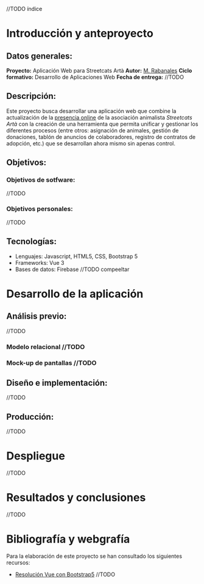 //TODO índice

# Introducción y anteproyecto

## Datos generales:
**Proyecto:** Aplicación Web para Streetcats Artà
**Autor:** [M. Rabanales](https://github.com/RiaRabanales)
**Ciclo formativo:** Desarrollo de Aplicaciones Web
**Fecha de entrega:** //TODO

## Descripción:
Este proyecto busca desarrollar una aplicación web que combine la actualización de la [presencia online](http://www.streetcats-arta.es/spanisch/index.html) de la asociación animalista *Streetcats Artà* con la creación de una herramienta que permita unificar y gestionar los diferentes procesos (entre otros: asignación de animales, gestión de donaciones, tablón de anuncios de colaboradores, registro de contratos de adopción, etc.) que se desarrollan ahora mismo sin apenas control.

## Objetivos:
### Objetivos de sotfware:
//TODO
### Objetivos personales:
//TODO

## Tecnologías:
* Lenguajes: Javascript, HTML5, CSS, Bootstrap 5
* Frameworks: Vue 3
* Bases de datos: Firebase
//TODO compeeltar

# Desarrollo de la aplicación

## Análisis previo:
//TODO
### Modelo relacional //TODO
### Mock-up de pantallas //TODO

## Diseño e implementación:
//TODO

## Producción:
//TODO

# Despliegue
//TODO

# Resultados y conclusiones
//TODO

# Bibliografía y webgrafía
Para la elaboración de este proyecto se han consultado los siguientes recursos:
* [Resolución Vue con Bootstrap5](https://github.com/apgapg/vue_bootstrap_5_sample)
//TODO
